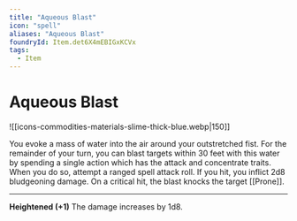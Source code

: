 ```yaml
---
title: "Aqueous Blast"
icon: "spell"
aliases: "Aqueous Blast"
foundryId: Item.det6X4mEBIGxKCVx
tags:
  - Item
---
```


# Aqueous Blast
![[icons-commodities-materials-slime-thick-blue.webp|150]]

You evoke a mass of water into the air around your outstretched fist. For the remainder of your turn, you can blast targets within 30 feet with this water by spending a single action which has the attack and concentrate traits. When you do so, attempt a ranged spell attack roll. If you hit, you inflict 2d8 bludgeoning damage. On a critical hit, the blast knocks the target [[Prone]].

* * *

**Heightened (+1)** The damage increases by 1d8.
